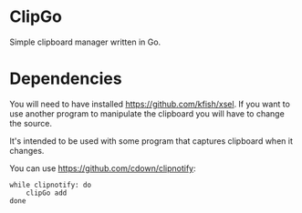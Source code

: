 # ClipGo

Simple clipboard manager written in Go.

# Dependencies

You will need to have installed https://github.com/kfish/xsel. If you want to use another program to
manipulate the clipboard you will have to change the source.

It's intended to be used with some program that captures clipboard when it changes.

You can use https://github.com/cdown/clipnotify:

    while clipnotify: do
        clipGo add
    done
